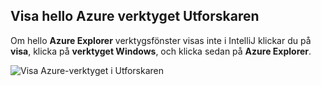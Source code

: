 ## <a name="displaying-hello-azure-explorer-tool-window"></a>Visa hello Azure verktyget Utforskaren

Om hello **Azure Explorer** verktygsfönster visas inte i IntelliJ klickar du på **visa**, klicka på **verktyget Windows**, och klicka sedan på **Azure Explorer**.

![Visa Azure-verktyget i Utforskaren](./media/azure-toolkit-for-intellij-show-azure-explorer/show-az-exp-01.png)


